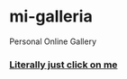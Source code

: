 # mi-galleria
Personal Online Gallery

### [Literally just click on me]

[Literally just click on me]: <https://hentilador.github.io/mi-galleria/>
